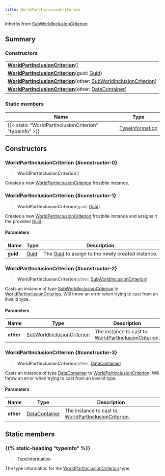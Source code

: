 ```yaml
---
title: WorldPartInclusionCriterion
---
```


Inherits from 
[SubWorldInclusionCriterion](/vext/ref/fb/subworldinclusioncriterion)

## Summary
### Constructors
| |
| ----------- |
| **[WorldPartInclusionCriterion](#constructor-0)**() |
| **[WorldPartInclusionCriterion](#constructor-1)**(guid: [Guid](/vext/ref/shared/class/guid)) |
| **[WorldPartInclusionCriterion](#constructor-2)**(other: [SubWorldInclusionCriterion](/vext/ref/fb/subworldinclusioncriterion)) |
| **[WorldPartInclusionCriterion](#constructor-3)**(other: [DataContainer](/vext/ref/shared/class/datacontainer)) |

### Static members
| Name | Type |
| ---- | ---- |
| {{< static "WorldPartInclusionCriterion" "typeInfo" >}} | [TypeInformation](/vext/ref/shared/class/typeinformation) |

## Constructors
### WorldPartInclusionCriterion {#constructor-0}
> **WorldPartInclusionCriterion**()

Creates a new [WorldPartInclusionCriterion](/vext/ref/fb/worldpartinclusioncriterion) frostbite instance.

### WorldPartInclusionCriterion {#constructor-1}
> **WorldPartInclusionCriterion**(guid: [Guid](/vext/ref/shared/class/guid))

Creates a new [WorldPartInclusionCriterion](/vext/ref/fb/worldpartinclusioncriterion) frostbite instance and assigns it the provided [Guid](/vext/ref/shared/class/guid).

#### Parameters
| Name | Type | Description |
| ---- | ---- | ----------- |
| **guid** | [Guid](/vext/ref/shared/class/guid) | The [Guid](/vext/ref/shared/class/guid) to assign to the newly created instance. |

### WorldPartInclusionCriterion {#constructor-2}
> **WorldPartInclusionCriterion**(other: [SubWorldInclusionCriterion](/vext/ref/fb/subworldinclusioncriterion))

Casts an instance of type [SubWorldInclusionCriterion](/vext/ref/fb/subworldinclusioncriterion) to [WorldPartInclusionCriterion](/vext/ref/fb/worldpartinclusioncriterion). Will throw an error when trying to cast from an invalid type.

#### Parameters
| Name | Type | Description |
| ---- | ---- | ----------- |
| **other** | [SubWorldInclusionCriterion](/vext/ref/fb/subworldinclusioncriterion) | The instance to cast to [WorldPartInclusionCriterion](/vext/ref/fb/worldpartinclusioncriterion). |

### WorldPartInclusionCriterion {#constructor-3}
> **WorldPartInclusionCriterion**(other: [DataContainer](/vext/ref/shared/class/datacontainer))

Casts an instance of type [DataContainer](/vext/ref/shared/class/datacontainer) to [WorldPartInclusionCriterion](/vext/ref/fb/worldpartinclusioncriterion). Will throw an error when trying to cast from an invalid type.

#### Parameters
| Name | Type | Description |
| ---- | ---- | ----------- |
| **other** | [DataContainer](/vext/ref/shared/class/datacontainer) | The instance to cast to [WorldPartInclusionCriterion](/vext/ref/fb/worldpartinclusioncriterion). |

## Static members
### {{% static-heading "typeInfo" %}}
> [TypeInformation](/vext/ref/shared/class/typeinformation)

The type information for the [WorldPartInclusionCriterion](/vext/ref/fb/worldpartinclusioncriterion) type.

